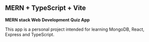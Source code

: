 ## MERN + TypeScript + Vite
**MERN stack Web Development Quiz App**

This app is a personal project intended for learning MongoDB, React, Express and TypeScript.